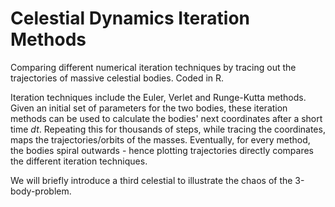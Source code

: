 # Celestial Dynamics Iteration Methods
Comparing different numerical iteration techniques by tracing out the trajectories of massive celestial bodies.
Coded in R.

Iteration techniques include the Euler, Verlet and Runge-Kutta methods.
Given an initial set of parameters for the two bodies, these iteration methods can be used to calculate the bodies' next coordinates after a short time $dt$.
Repeating this for thousands of steps, while tracing the coordinates, maps the trajectories/orbits of the masses.
Eventually, for every method, the bodies spiral outwards - hence plotting trajectories directly compares the different iteration techniques.

We will briefly introduce a third celestial to illustrate the chaos of the 3-body-problem.
